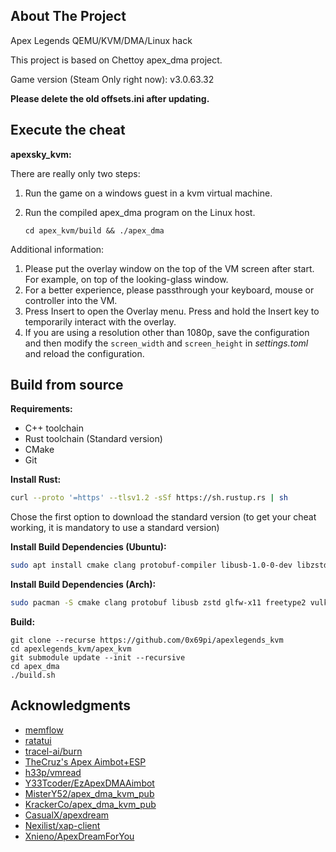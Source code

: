 <a name="readme-top"></a>

## About The Project

Apex Legends QEMU/KVM/DMA/Linux hack

This project is based on Chettoy apex_dma project.

Game version (Steam Only right now): v3.0.63.32

**Please delete the old offsets.ini after updating.**

## Execute the cheat

**apexsky_kvm:**

There are really only two steps:

1. Run the game on a windows guest in a kvm virtual machine.
2. Run the compiled apex_dma program on the Linux host.

    ```shell
    cd apex_kvm/build && ./apex_dma
    ```

Additional information:

1. Please put the overlay window on the top of the VM screen after start. For example, on top of the looking-glass window.
2. For a better experience, please passthrough your keyboard, mouse or controller into the VM.
3. Press Insert to open the Overlay menu. Press and hold the Insert key to temporarily interact with the overlay.
4. If you are using a resolution other than 1080p, save the configuration and then modify the `screen_width` and `screen_height` in *settings.toml* and reload the configuration.

## Build from source

**Requirements:**

* C++ toolchain
* Rust toolchain (Standard version)
* CMake
* Git

**Install Rust:**

```bash
curl --proto '=https' --tlsv1.2 -sSf https://sh.rustup.rs | sh
```
Chose the first option to download the standard version (to get your cheat working, it is mandatory to use a standard version)

**Install Build Dependencies (Ubuntu):**

```bash
sudo apt install cmake clang protobuf-compiler libusb-1.0-0-dev libzstd-dev libglfw3-dev libfreetype6-dev libvulkan-dev libxrandr-dev libxinerama-dev libxcursor-dev libxi-dev libxext-dev wayland-protocols libwayland-dev libxkbcommon-dev
```

**Install Build Dependencies (Arch):**

```bash
sudo pacman -S cmake clang protobuf libusb zstd glfw-x11 freetype2 vulkan-headers libxrandr libxinerama libxcursor libxi libxext wayland-protocols wayland libxkbcommon imagemagick
```

**Build:**

```shell
git clone --recurse https://github.com/0x69pi/apexlegends_kvm
cd apexlegends_kvm/apex_kvm
git submodule update --init --recursive
cd apex_dma
./build.sh
```


## Acknowledgments

* [memflow](https://github.com/memflow/memflow)
* [ratatui](https://ratatui.rs)
* [tracel-ai/burn](https://github.com/tracel-ai/burn)
* [TheCruz's Apex Aimbot+ESP](https://www.unknowncheats.me/forum/apex-legends/369786-apex-directx-wallhack-smooth-aimbot-source.html)
* [h33p/vmread](https://github.com/h33p/vmread)
* [Y33Tcoder/EzApexDMAAimbot](https://github.com/Y33Tcoder/EzApexDMAAimbot)
* [MisterY52/apex_dma_kvm_pub](https://github.com/MisterY52/apex_dma_kvm_pub)
* [KrackerCo/apex_dma_kvm_pub](https://github.com/KrackerCo/apex_dma_kvm_pub)
* [CasualX/apexdream](https://github.com/CasualX/apexdream)
* [Nexilist/xap-client](https://github.com/Nexilist/xap-client)
* [Xnieno/ApexDreamForYou](https://github.com/Xnieno/ApexDreamForYou)

